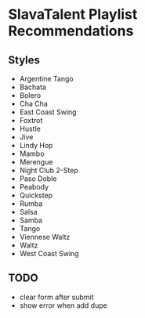 # SlavaTalent Playlist Recommendations

## Styles

- Argentine Tango
- Bachata
- Bolero
- Cha Cha
- East Coast Swing
- Foxtrot
- Hustle
- Jive
- Lindy Hop
- Mambo
- Merengue
- Night Club 2-Step
- Paso Doble
- Peabody
- Quickstep
- Rumba
- Salsa
- Samba
- Tango
- Viennese Waltz
- Waltz
- West Coast Swing


## TODO

- clear form after submit
- show error when add dupe
